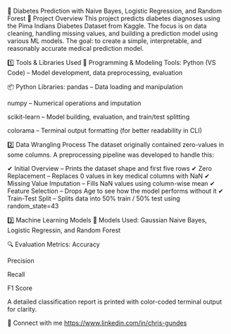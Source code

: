 🧬 Diabetes Prediction with Naive Bayes, Logistic Regression, and Random Forest 📌 Project Overview This project predicts diabetes diagnoses using the Pima Indians Diabetes Dataset from Kaggle. The focus is on data cleaning, handling missing values, and building a prediction model using various ML models. The goal: to create a simple, interpretable, and reasonably accurate medical prediction model.

1️⃣ Tools & Libraries Used 🔧 Programming & Modeling Tools: Python (VS Code) – Model development, data preprocessing, evaluation

📦 Python Libraries: pandas – Data loading and manipulation

numpy – Numerical operations and imputation

scikit-learn – Model building, evaluation, and train/test splitting

colorama – Terminal output formatting (for better readability in CLI)

2️⃣ Data Wrangling Process The dataset originally contained zero-values in some columns. A preprocessing pipeline was developed to handle this:

✔ Initial Overview – Prints the dataset shape and first five rows ✔ Zero Replacement – Replaces 0 values in key medical columns with NaN ✔ Missing Value Imputation – Fills NaN values using column-wise mean ✔ Feature Selection – Drops Age to see how the model performs without it ✔ Train-Test Split – Splits data into 50% train / 50% test using random_state=43

3️⃣ Machine Learning Models 🤖 Models Used: Gaussian Naive Bayes, Logistic Regressin, and Random Forest

🔍 Evaluation Metrics: Accuracy

Precision

Recall

F1 Score

A detailed classification report is printed with color-coded terminal output for clarity.


🔗 Connect with me https://www.linkedin.com/in/chris-gundes
